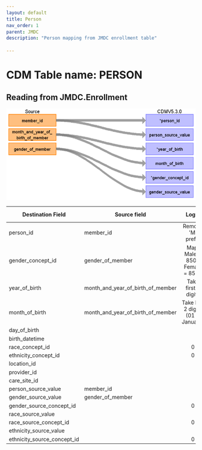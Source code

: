 ```yaml
---
layout: default
title: Person
nav_order: 1
parent: JMDC
description: "Person mapping from JMDC enrollment table"

---
```


# CDM Table name: PERSON

## Reading from JMDC.Enrollment

![](images/image2.png)

| Destination Field | Source field | Logic | Comment field |
| --- | --- | :---: | --- |
| person_id | member_id | Remove 'M' prefix |  |
| gender_concept_id | gender_of_member | Map:<br> Male = 8507<br>Female = 8532  |  |
| year_of_birth | month_and_year_of_birth_of_member	| Take first 4 digits  | |
| month_of_birth | month_and_year_of_birth_of_member | Take last 2 digits (01 is January) |  |
| day_of_birth |  |  |  |
| birth_datetime |  |  |  |
| race_concept_id |  | 0 |  |
| ethnicity_concept_id |  | 0 |  |
| location_id |  |  |  |
| provider_id |  |  |  |
| care_site_id | | |  |
| person_source_value | member_id |  |  |
| gender_source_value | gender_of_member |  |  |
| gender_source_concept_id |  | 0 |  |
| race_source_value |  |  |  |
| race_source_concept_id |  | 0 |  |
| ethnicity_source_value |  |  |  |
| ethnicity_source_concept_id |  | 0 |  |